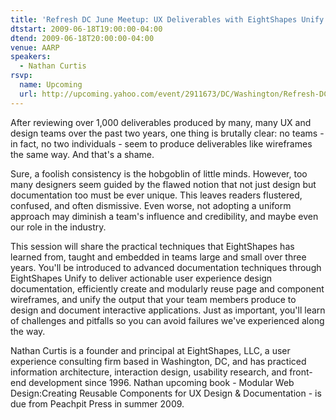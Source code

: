 ```yaml
---
title: 'Refresh DC June Meetup: UX Deliverables with EightShapes Unify'
dtstart: 2009-06-18T19:00:00-04:00
dtend: 2009-06-18T20:00:00-04:00
venue: AARP
speakers:
  - Nathan Curtis
rsvp:
  name: Upcoming
  url: http://upcoming.yahoo.com/event/2911673/DC/Washington/Refresh-DC-June-Meetup-UX-Deliverables-with-EightShapes-Unify/AARP/
---
```


After reviewing over 1,000 deliverables produced by many, many UX and design teams over the past two years, one thing is brutally clear: no teams - in fact, no two individuals - seem to produce deliverables like wireframes the same way. And that's a shame.

Sure, a foolish consistency is the hobgoblin of little minds. However, too many designers seem guided by the flawed notion that not just design but documentation too must be ever unique. This leaves readers flustered, confused, and often dismissive. Even worse, not adopting a uniform approach may diminish a team's influence and credibility, and maybe even our role in the industry.

This session will share the practical techniques that EightShapes has learned from, taught and embedded in teams large and small over three years. You'll be introduced to advanced documentation techniques through EightShapes Unify to deliver actionable user experience design documentation, efficiently create and modularly reuse page and component wireframes, and unify the output that your team members produce to design and document interactive applications. Just as important, you'll learn of challenges and pitfalls so you can avoid failures we've experienced along the way.

Nathan Curtis is a founder and principal at EightShapes, LLC, a user experience consulting firm based in Washington, DC, and has practiced information architecture, interaction design, usability research, and front-end development since 1996. Nathan upcoming book - Modular Web Design:Creating Reusable Components for UX Design & Documentation - is due from Peachpit Press in summer 2009.